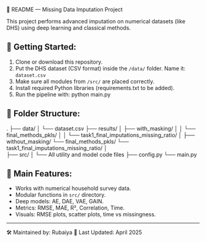 📘 README — Missing Data Imputation Project

This project performs advanced imputation on numerical datasets (like DHS) using deep learning and classical methods.

👣 Getting Started:
-----------------------
1. Clone or download this repository.
2. Put the DHS dataset (CSV format) inside the `/data/` folder. Name it: `dataset.csv`
3. Make sure all modules from `/src/` are placed correctly.
4. Install required Python libraries (requirements.txt to be added).
5. Run the pipeline with:
    python main.py

📂 Folder Structure:
-----------------------
.
├── data/
│   └── dataset.csv
├── results/
│   ├── with_masking/
│   │   └── final_methods_pkls/
│   │       └── task1_final_imputations_missing_ratio/
│   ├── without_masking/
        └── final_methods_pkls/
            └── task1_final_imputations_missing_ratio/
│   
├── src/
│   └── All utility and model code files
├── config.py
└── main.py

📌 Main Features:
-----------------------
- Works with numerical household survey data.
- Modular functions in `src/` directory.
- Deep models: AE, DAE, VAE, GAIN.
- Metrics: RMSE, MAE, R², Correlation, Time.
- Visuals: RMSE plots, scatter plots, time vs missingness.

---

🛠 Maintained by: Rubaiya
📅 Last Updated: April 2025
